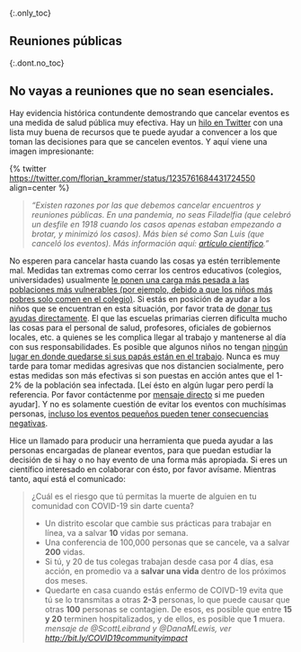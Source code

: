 {:.only_toc}
## Reuniones públicas

{:.dont.no_toc}
## No vayas a reuniones que no sean esenciales.

Hay evidencia histórica contundente demostrando que cancelar eventos es una medida de salud pública muy efectiva. Hay un [hilo en Twitter](https://twitter.com/joshmich/status/1235906489921007616) con una lista muy buena de recursos que te puede ayudar a convencer a los que toman las decisiones para que se cancelen eventos. Y aquí viene una imagen impresionante:

{% twitter https://twitter.com/florian_krammer/status/1235761684431724550 align=center %}

> _“Existen razones por las que debemos cancelar encuentros y reuniones públicas. En una pandemia, no seas Filadelfia (que celebró un desfile en 1918 cuando los casos apenas estaban empezando a brotar, y minimizó los casos). Más bien sé como San Luis (que canceló los eventos). Más información aquí: [artículo científico](https://www.pnas.org/content/104/18/7582).”_

No esperen para cancelar hasta cuando las cosas ya estén terriblemente mal. Medidas tan extremas como cerrar los centros educativos (colegios, universidades) usualmente [le ponen una carga más pesada a las poblaciones más vulnerables (por ejemplo, debido a que los niños más pobres solo comen en el colegio)](https://twitter.com/AWhitTwit/status/1236010269605687296). Si estás en posición de ayudar a los niños que se encuentran en esta situación, por favor trata de [donar tus ayudas directamente](https://twitter.com/ClintSmithIII/status/1237004025331167233). El que las escuelas primarias cierren dificulta mucho las cosas para el personal de salud, profesores, oficiales de gobiernos locales, etc. a quienes se les complica llegar al trabajo y mantenerse al día con sus responsabilidades. Es posible que algunos niños no tengan [ningún lugar en donde quedarse si sus papás están en el trabajo](https://twitter.com/AWhitTwit/status/1236010269605687296). Nunca es muy tarde para tomar medidas agresivas que nos distancien socialmente, pero estas medidas son más efectivas si son puestas en acción antes que el 1-2% de la población sea infectada. [Leí ésto en algún lugar pero perdí la referencia. Por favor contáctenme por [mensaje directo](http://twitter.com/figgyjam) si me pueden ayudar]. Y no es solamente cuestión de evitar los eventos con muchísimas personas, [incluso los eventos pequeños pueden tener consecuencias negativas](https://www.bloomberg.com/news/articles/2020-03-06/biogen-employees-test-positive-for-covid-19-after-boston-meeting).

Hice un llamado para producir una herramienta que pueda ayudar a las personas encargadas de planear eventos, para que puedan estudiar la decisión de si hay o no hay evento de una forma más apropiada. Si eres un científico interesado en colaborar con ésto, por favor avísame. Mientras tanto, aquí está el comunicado: 

> ¿Cuál es el riesgo que tú permitas la muerte de alguien en tu comunidad con COVID-19 sin darte cuenta?
>
> - Un distrito escolar que cambie sus prácticas para trabajar en línea, va a salvar __10__ vidas por semana.
> - Una conferencia de 100,000 personas que se cancele, va a salvar __200__ vidas. 
> - Si tú, y 20 de tus colegas trabajan desde casa por 4 días, esa acción, en promedio va a __salvar una vida__ dentro de los próximos dos meses.
>- Quedarte en casa cuando estás enfermo de COIVD-19 evita que tú se lo transmitas a otras __2-3__ personas, lo que puede causar que otras __100__ personas se contagien. De esos, es posible que entre __15 y 20__ terminen hospitalizados, y de ellos, es posible que __1__ muera.
>_mensaje de @ScottLeibrand y @DanaMLewis, ver http://bit.ly/COVID19communityimpact_
